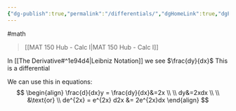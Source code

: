 ```yaml
---
{"dg-publish":true,"permalink":"/differentials/","dgHomeLink":true,"dgPassFrontmatter":false,"dgShowLocalGraph":true}
---
```


#math 
> [[MAT 150 Hub - Calc I|MAT 150 Hub - Calc I]]

In [[The Derivative#^1e94d4|Leibniz Notation]] we see $\frac{dy}{dx}$ This is a differential

We can use this in equations:
$$
\begin{align}
\frac{d}{dx}y = \frac{dy}{dx}&=2x \\
\\
dy&=2xdx 
\\ \\
&\text{or} \\
de^{2x} = e^{2x} d2x &= 2e^{2x}dx
\end{align}
$$